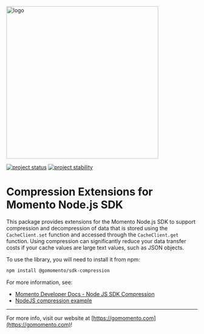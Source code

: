<img src="https://docs.momentohq.com/img/momento-logo-forest.svg" alt="logo" width="400"/>

[![project status](https://momentohq.github.io/standards-and-practices/badges/project-status-official.svg)](https://github.com/momentohq/standards-and-practices/blob/main/docs/momento-on-github.md)
[![project stability](https://momentohq.github.io/standards-and-practices/badges/project-stability-stable.svg)](https://github.com/momentohq/standards-and-practices/blob/main/docs/momento-on-github.md)


# Compression Extensions for Momento Node.js SDK

This package provides extensions for the Momento Node.js SDK to support compression and decompression of data that
is stored using the `CacheClient.set` function and accessed through the `CacheClient.get` function. Using compression
can significantly reduce your data transfer costs if your cache values are large text values, such as JSON objects.

To use the library, you will need to install it from npm:

```bash
npm install @gomomento/sdk-compression
```

For more information, see:

* [Momento Developer Docs - Node JS SDK Compression](https://docs.momentohq.com/sdks/nodejs/compression.html)
* [NodeJS compression example](https://github.com/momentohq/client-sdk-javascript/tree/main/examples/nodejs/compression)

----------------------------------------------------------------------------------------
For more info, visit our website at [https://gomomento.com](https://gomomento.com)!
